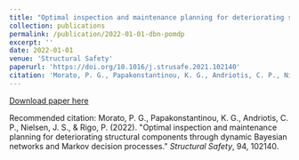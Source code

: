 ```yaml
---
title: "Optimal inspection and maintenance planning for deteriorating structural components through dynamic Bayesian networks and Markov decision processes"
collection: publications
permalink: /publication/2022-01-01-dbn-pomdp
excerpt: ''
date: 2022-01-01
venue: 'Structural Safety'
paperurl: 'https://doi.org/10.1016/j.strusafe.2021.102140'
citation: 'Morato, P. G., Papakonstantinou, K. G., Andriotis, C. P., Nielsen, J. S., & Rigo, P. (2022). &quot;Optimal inspection and maintenance planning for deteriorating structural components through dynamic Bayesian networks and Markov decision processes.&quot; <i>Structural Safety 1</i>, 94, 102140.'
---
```


[Download paper here](https://doi.org/10.1016/j.strusafe.2021.102140)

Recommended citation: Morato, P. G., Papakonstantinou, K. G., Andriotis, C. P., Nielsen, J. S., & Rigo, P. (2022). "Optimal inspection and maintenance planning for deteriorating structural components through dynamic Bayesian networks and Markov decision processes." <i>Structural Safety</i>, 94, 102140.
